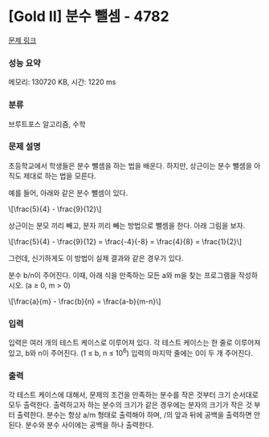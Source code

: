 # [Gold II] 분수 뺄셈 - 4782 

[문제 링크](https://www.acmicpc.net/problem/4782) 

### 성능 요약

메모리: 130720 KB, 시간: 1220 ms

### 분류

브루트포스 알고리즘, 수학

### 문제 설명

<p>초등학교에서 학생들은 분수 뺄셈을 하는 법을 배운다. 하지만, 상근이는 분수 뺄셈을 아직도 제대로 하는 법을 모른다.</p>

<p>예를 들어, 아래와 같은 분수 뺄셈이 있다.</p>

<p>\[\frac{5}{4} - \frac{9}{12}\]</p>

<p>상근이는 분모 끼리 빼고, 분자 끼리 빼는 방법으로 뺄셈을 한다. 아래 그림을 보자.</p>

<p>\[\frac{5}{4} - \frac{9}{12} = \frac{-4}{-8} = \frac{4}{8} = \frac{1}{2}\]</p>

<p>그런데, 신기하게도 이 방법이 실제 결과와 같은 경우가 있다.</p>

<p>분수 b/n이 주어진다. 이때, 아래 식을 만족하는 모든 a와 m을 찾는 프로그램을 작성하시오. (a ≥ 0, m > 0)</p>

<p>\[\frac{a}{m} - \frac{b}{n} = \frac{a-b}{m-n}\]</p>

### 입력 

 <p>입력은 여러 개의 테스트 케이스로 이루어져 있다. 각 테스트 케이스는 한 줄로 이루어져 있고, b와 n이 주어진다. (1 ≤ b, n ≤ 10<sup>6</sup>) 입력의 마지막 줄에는 0이 두 개 주어진다.</p>

### 출력 

 <p>각 테스트 케이스에 대해서, 문제의 조건을 만족하는 분수를 작은 것부터 크기 순서대로 모두 출력한다. 출력하고자 하는 분수의 크기가 같은 경우에는 분자의 크기가 작은 것 부터 출력한다. 분수는 항상 a/m 형태로 출력해야 하며, /의 앞과 뒤에 공백을 출력하면 안 된다. 분수와 분수 사이에는 공백을 하나 출력한다.</p>

